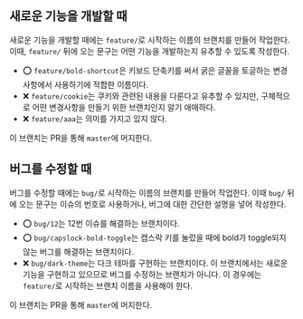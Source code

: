 ## 새로운 기능을 개발할 때

새로운 기능을 개발할 때에는 `feature/`로 시작하는 이름의 브랜치를 만들어
작업한다. 이때, `feature/` 뒤에 오는 문구는 어떤 기능을 개발하는지 유추할
수 있도록 작성한다.

* ⭕ `feature/bold-shortcut`은 키보드 단축키를 써서 굵은 글꼴을 토글하는
변경사항에서 사용하기에 적합한 이름이다.
* ❌ `feature/cookie`는 쿠키와 관련된 내용을 다룬다고 유추할 수 있지만,
구체적으로 어떤 변경사항을 만들기 위한 브랜치인지 알기 애매하다.
* ❌ `feature/aaa`는 의미를 가지고 있지 않다.

이 브랜치는 PR을 통해 `master`에 머지한다.

## 버그를 수정할 때

버그를 수정할 때에는 `bug/`로 시작하는 이름의 브랜치를 만들어 작업한다.
이때 `bug/` 뒤에 오는 문구는 이슈의 번호로 사용하거나, 버그에 대한 간단한
설명을 넣어 작성한다.

* ⭕ `bug/12`는 12번 이슈를 해결하는 브랜치이다.
* ⭕ `bug/capslock-bold-toggle`는 캡스락 키를 눌렀을 때에 bold가 toggle되지
않는 버그를 해결하는 브랜치이다.
* ❌ `bug/dark-theme`는 다크 테마를 구현하는 브랜치이다. 이 브랜치에서는
새로운 기능을 구현하고 있으므로 버그를 수정하는 브랜치가 아니다. 이 경우에는
`feature/`로 시작하는 브랜치 이름을 사용해야 한다.

이 브랜치는 PR을 통해 `master`에 머지한다.
